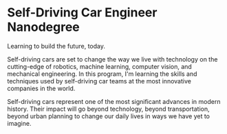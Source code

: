 # Self-Driving Car Engineer Nanodegree

Learning to build the future, today.

Self-driving cars are set to change the way we live with technology on the cutting-edge of robotics, machine learning, computer vision, and mechanical engineering. In this program, I'm learning the skills and techniques used by self-driving car teams at the most innovative companies in the world.

Self-driving cars represent one of the most significant advances in modern history. Their impact will go beyond technology, beyond transportation, beyond urban planning to change our daily lives in ways we have yet to imagine.